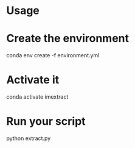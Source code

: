 # Usage

# Create the environment
conda env create -f environment.yml

# Activate it
conda activate imextract

# Run your script
python extract.py
